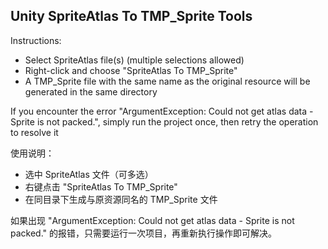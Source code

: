 ## Unity SpriteAtlas To TMP_Sprite Tools


Instructions:
- Select SpriteAtlas file(s) (multiple selections allowed)
- Right-click and choose "SpriteAtlas To TMP_Sprite"
- A TMP_Sprite file with the same name as the original resource will be generated in the same directory

If you encounter the error "ArgumentException: Could not get atlas data - Sprite is not packed.", simply run the project once, then retry the operation to resolve it


使用说明：
- 选中 SpriteAtlas 文件（可多选）
- 右键点击 "SpriteAtlas To TMP_Sprite"
- 在同目录下生成与原资源同名的 TMP_Sprite 文件

如果出现 "ArgumentException: Could not get atlas data - Sprite is not packed." 的报错，只需要运行一次项目，再重新执行操作即可解决。
